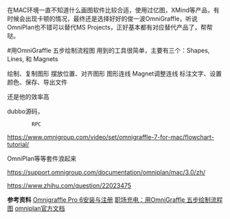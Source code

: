 在MAC环境一直不知道什么画图软件比较合适，使用过亿图，XMind等产品，有时候会出现卡顿的情况，最终还是选择好好的俊一波OmniGraffle，听说OmniPlan也不错可以替代MS Projects，正好基本都有对应替代产品了，帮帮哒。


#用OmniGraffle 五步绘制流程图
用到的工具很简单，主要有三个：Shapes, Lines, 和 Magnets

绘制、复制图形
摆放位置、对齐图形
图形连线
Magnet调整连线
标注文字、设置颜色、保存、导出文件

还是他的效率高


dubbo源码，

            RPC








https://www.omnigroup.com/video/set/omnigraffle-7-for-mac/flowchart-tutorial/


OmniPlan等等套件浪起来

https://support.omnigroup.com/documentation/omniplan/mac/3.0/zh/

https://www.zhihu.com/question/22023475


**参考资料**
[Omnigraffle Pro 6安装与注册](https://www.jianshu.com/p/4c0ee5615296)
[职场充电：用OmniGraffle 五步绘制流程图](https://www.jianshu.com/p/cca7ce55aee1)
[omniplan官方文档](https://support.omnigroup.com/documentation/omniplan/mac/3.0/zh/)

